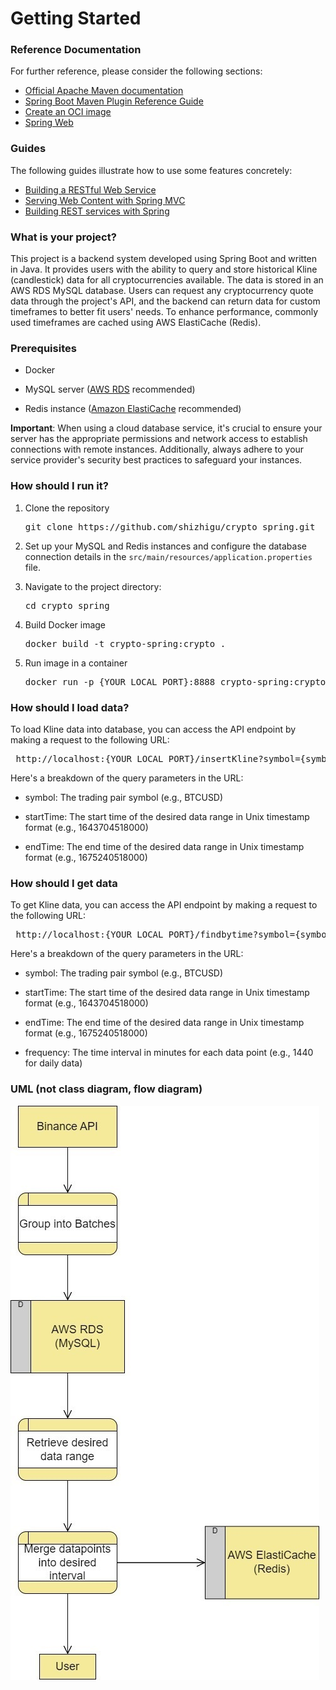# Getting Started

### Reference Documentation

For further reference, please consider the following sections:

* [Official Apache Maven documentation](https://maven.apache.org/guides/index.html)
* [Spring Boot Maven Plugin Reference Guide](https://docs.spring.io/spring-boot/docs/3.0.4/maven-plugin/reference/html/)
* [Create an OCI image](https://docs.spring.io/spring-boot/docs/3.0.4/maven-plugin/reference/html/#build-image)
* [Spring Web](https://docs.spring.io/spring-boot/docs/3.0.4/reference/htmlsingle/#web)

### Guides

The following guides illustrate how to use some features concretely:

* [Building a RESTful Web Service](https://spring.io/guides/gs/rest-service/)
* [Serving Web Content with Spring MVC](https://spring.io/guides/gs/serving-web-content/)
* [Building REST services with Spring](https://spring.io/guides/tutorials/rest/)

### What is your project?

This project is a backend system developed 
using Spring Boot and written in Java. 
It provides users with the ability to 
query and store historical Kline (candlestick) data for all 
cryptocurrencies available. The data is
stored in an AWS RDS MySQL database. 
Users can request any cryptocurrency 
quote data through the project's API, 
and the backend can return data for 
custom timeframes to better fit users'
needs. To enhance performance, commonly
used timeframes are cached using 
AWS ElastiCache (Redis).

### Prerequisites

- Docker

- MySQL server ([AWS RDS](https://aws.amazon.com/rds/) recommended)

- Redis instance ([Amazon ElastiCache](https://aws.amazon.com/elasticache/) recommended)

**Important**:  When using a cloud database service, it's crucial to ensure your server has the appropriate permissions and network access to establish connections with remote instances. Additionally, always adhere to your service provider's security best practices to safeguard your instances.


### How should I run it?

1. Clone the repository

    <pre>git clone https://github.com/shizhigu/crypto_spring.git </pre>

2. Set up your MySQL and Redis instances and configure the database connection details in the ```src/main/resources/application.properties``` file.
   

3. Navigate to the project directory:

   <pre>cd crypto_spring </pre>


4. Build Docker image

   <pre>docker build -t crypto-spring:crypto . </pre>


5. Run image in a container

   <pre>docker run -p {YOUR_LOCAL_PORT}:8888 crypto-spring:crypto </pre>


### How should I load data?

To load Kline data into database, you can access the API endpoint by making a request to the following URL:

 <pre> http://localhost:{YOUR_LOCAL_PORT}/insertKline?symbol={symbol}&startTime={start}&endTime={end} </pre>


Here's a breakdown of the query parameters in the URL:



- symbol: The trading pair symbol (e.g., BTCUSD)

- startTime: The start time of the desired data range in Unix timestamp format (e.g., 1643704518000)

- endTime: The end time of the desired data range in Unix timestamp format (e.g., 1675240518000)



### How should I get data


To get Kline data, you can access the API endpoint by making a request to the following URL:

 <pre> http://localhost:{YOUR_LOCAL_PORT}/findbytime?symbol={symbol}&startTime={startTime}&endTime={endTime}&frequency={frequency} </pre>

Here's a breakdown of the query parameters in the URL:


- symbol: The trading pair symbol (e.g., BTCUSD)

- startTime: The start time of the desired data range in Unix timestamp format (e.g., 1643704518000)

- endTime: The end time of the desired data range in Unix timestamp format (e.g., 1675240518000)

- frequency: The time interval in minutes for each data point (e.g., 1440 for daily data)


### UML (not class diagram, flow diagram)

![UML diagram](UML.jpg)